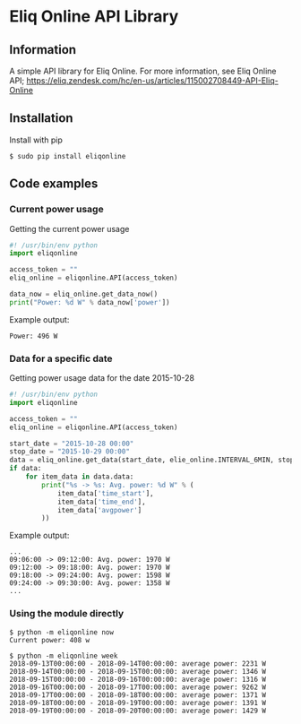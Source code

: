 # Eliq Online API Library

## Information
A simple API library for Eliq Online.
For more information, see Eliq Online API;
https://eliq.zendesk.com/hc/en-us/articles/115002708449-API-Eliq-Online

## Installation
Install with pip
```
$ sudo pip install eliqonline
```

## Code examples
### Current power usage
Getting the current power usage
```python
#! /usr/bin/env python
import eliqonline

access_token = ""
eliq_online = eliqonline.API(access_token)

data_now = eliq_online.get_data_now()
print("Power: %d W" % data_now['power'])
```
Example output:
```
Power: 496 W
```

### Data for a specific date
Getting power usage data for the date 2015-10-28
```python
#! /usr/bin/env python
import eliqonline

access_token = ""
eliq_online = eliqonline.API(access_token)

start_date = "2015-10-28 00:00"
stop_date = "2015-10-29 00:00"
data = eliq_online.get_data(start_date, elie_online.INTERVAL_6MIN, stop_date)
if data:
    for item_data in data.data:
        print("%s -> %s: Avg. power: %d W" % (
            item_data['time_start'],
            item_data['time_end'],
            item_data['avgpower']
        ))

```
Example output:
```
...
09:06:00 -> 09:12:00: Avg. power: 1970 W
09:12:00 -> 09:18:00: Avg. power: 1970 W
09:18:00 -> 09:24:00: Avg. power: 1598 W
09:24:00 -> 09:30:00: Avg. power: 1358 W
...
```

### Using the module directly

```
$ python -m eliqonline now
Current power: 408 w

$ python -m eliqonline week
2018-09-13T00:00:00 - 2018-09-14T00:00:00: average power: 2231 W
2018-09-14T00:00:00 - 2018-09-15T00:00:00: average power: 1346 W
2018-09-15T00:00:00 - 2018-09-16T00:00:00: average power: 1316 W
2018-09-16T00:00:00 - 2018-09-17T00:00:00: average power: 9262 W
2018-09-17T00:00:00 - 2018-09-18T00:00:00: average power: 1371 W
2018-09-18T00:00:00 - 2018-09-19T00:00:00: average power: 1391 W
2018-09-19T00:00:00 - 2018-09-20T00:00:00: average power: 1429 W
```
